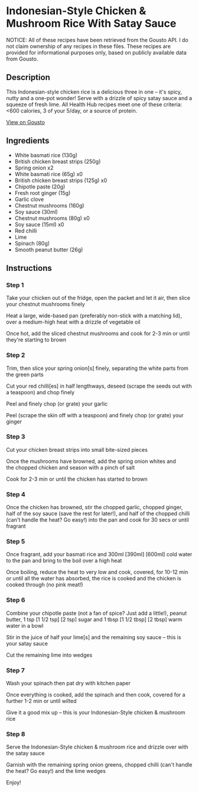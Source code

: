 # Indonesian-Style Chicken & Mushroom Rice With Satay Sauce

NOTICE: All of these recipes have been retrieved from the Gousto API. I do not claim ownership of any recipes in these files. These recipes are provided for informational purposes only, based on publicly available data from Gousto.

## Description

This Indonesian-style chicken rice is a delicious three in one – it's spicy, nutty and a one-pot wonder! Serve with a drizzle of spicy satay sauce and a squeeze of fresh lime. All Health Hub recipes meet one of these criteria: <600 calories, 3 of your 5/day, or a source of protein.

[View on Gousto](https://www.gousto.co.uk/recipes/cookbook/indonesian-style-chicken-mushroom-rice-with-satay-sauce)

## Ingredients

- White basmati rice (130g)
- British chicken breast strips (250g)
- Spring onion x2
- White basmati rice (65g) x0
- British chicken breast strips (125g) x0
- Chipotle paste (20g)
- Fresh root ginger (15g)
- Garlic clove
- Chestnut mushrooms (160g)
- Soy sauce (30ml)
- Chestnut mushrooms (80g) x0
- Soy sauce (15ml) x0
- Red chilli
- Lime
- Spinach (80g)
- Smooth peanut butter (26g)

## Instructions


### Step 1

Take your chicken out of the fridge, open the packet and let it air, then slice your chestnut mushrooms finely

Heat a large, wide-based pan (preferably non-stick with a matching lid), over a medium-high heat with a drizzle of vegetable oil

Once hot, add the sliced chestnut mushrooms and cook for 2-3 min or until they're starting to brown


### Step 2

Trim, then slice your spring onion[s] finely, separating the white parts from the green parts

Cut your red chilli[es] in half lengthways, deseed (scrape the seeds out with a teaspoon) and chop finely

Peel and finely chop (or grate) your garlic

Peel (scrape the skin off with a teaspoon) and finely chop (or grate) your ginger


### Step 3

Cut your chicken breast strips into small bite-sized pieces

Once the mushrooms have browned, add the spring onion whites and the chopped chicken and season with a pinch of salt

Cook for 2-3 min or until the chicken has started to brown


### Step 4

Once the chicken has browned, stir the chopped garlic, chopped ginger, half of the soy sauce (save the rest for later!), and half of the chopped chilli (can't handle the heat? Go easy!) into the pan and cook for 30 secs or until fragrant


### Step 5

Once fragrant, add your basmati rice and 300ml<span class="text-danger"> <span class="text-purple">[390ml]</span> [600ml] </span>cold water to the pan and bring to the boil over a high heat

Once boiling, reduce the heat to very low and cook, covered, for 10-12 min or until all the water has absorbed, the rice is cooked and the chicken is cooked through (no pink meat!)


### Step 6

Combine your chipotle paste (not a fan of spice? Just add a little!), peanut butter, 1 tsp<span class="text-danger"> <span class="text-purple">[1 1/2 tsp] </span>[2 tsp] </span>sugar and 1 tbsp <span class="text-purple">[1 1/2 tbsp] </span><span class="text-danger">[2 tbsp]</span> warm water in a bowl

Stir in the juice of half your lime[s] and the remaining soy sauce – this is your satay sauce

Cut the remaining lime into<span class="text-danger"> </span>wedges


### Step 7

Wash your spinach then pat dry with kitchen paper

Once everything is cooked, add the spinach and then cook, covered for a further 1-2 min or until wilted

Give it a good mix up – this is your Indonesian-Style chicken & mushroom rice

### Step 8

Serve the Indonesian-Style chicken & mushroom rice and drizzle over with the satay sauce

Garnish with the remaining spring onion greens, chopped chilli (can't handle the heat? Go easy!) and the lime wedges

Enjoy!

